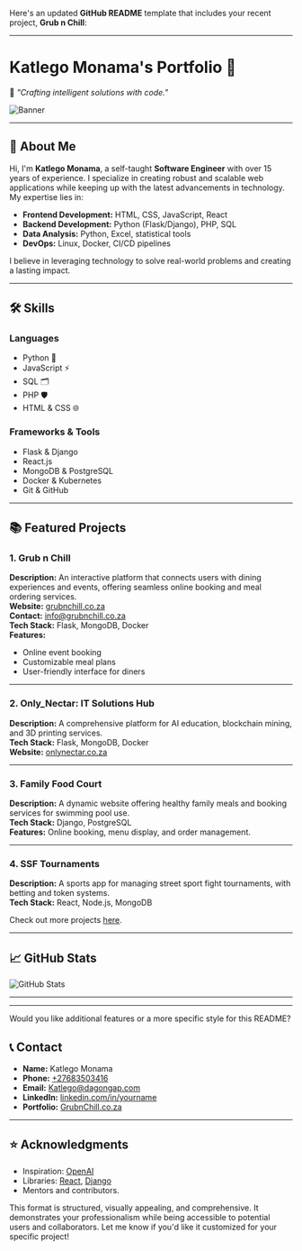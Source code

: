 Here's an updated **GitHub README** template that includes your recent project, **Grub n Chill**:  

---

# **Katlego Monama's Portfolio** 🌟  

🚀 _"Crafting intelligent solutions with code."_  

![Banner](https://images.unsplash.com/photo-1504384308090-c894fdcc538d?crop=entropy&cs=tinysrgb&fit=max&fm=jpg&ixid=MnwzNjUyOXwwfDF8c2VhcmNofDV8fGNvZGluZyUyQ3Byb2dyYW1taW5nfGVufDB8fHx8MTY4NTE3OTg0MA&ixlib=rb-4.0.3&q=80&w=1080)

---

## **👋 About Me**  

Hi, I'm **Katlego Monama**, a self-taught **Software Engineer** with over 15 years of experience. I specialize in creating robust and scalable web applications while keeping up with the latest advancements in technology. My expertise lies in:  

- **Frontend Development:** HTML, CSS, JavaScript, React  
- **Backend Development:** Python (Flask/Django), PHP, SQL  
- **Data Analysis:** Python, Excel, statistical tools  
- **DevOps:** Linux, Docker, CI/CD pipelines  

I believe in leveraging technology to solve real-world problems and creating a lasting impact.

---

## **🛠️ Skills**

### **Languages**  
- Python 🐍  
- JavaScript ⚡  
- SQL 🗂️  
- PHP 🛡️  
- HTML & CSS 🌐  

### **Frameworks & Tools**  
- Flask & Django  
- React.js  
- MongoDB & PostgreSQL  
- Docker & Kubernetes  
- Git & GitHub  

---

## **📚 Featured Projects**  

### **1. Grub n Chill**  
**Description:** An interactive platform that connects users with dining experiences and events, offering seamless online booking and meal ordering services.  
**Website:** [grubnchill.co.za](https://grubnchill.co.za)  
**Contact:** [info@grubnchill.co.za](mailto:info@grubnchill.co.za)  
**Tech Stack:** Flask, MongoDB, Docker  
**Features:**  
- Online event booking  
- Customizable meal plans  
- User-friendly interface for diners  

---

### **2. Only_Nectar: IT Solutions Hub**  
**Description:** A comprehensive platform for AI education, blockchain mining, and 3D printing services.  
**Tech Stack:** Flask, MongoDB, Docker  
**Website:** [onlynectar.co.za](https://onlynectar.co.za)  

---

### **3. Family Food Court**  
**Description:** A dynamic website offering healthy family meals and booking services for swimming pool use.  
**Tech Stack:** Django, PostgreSQL  
**Features:** Online booking, menu display, and order management.  

---

### **4. SSF Tournaments**  
**Description:** A sports app for managing street sport fight tournaments, with betting and token systems.  
**Tech Stack:** React, Node.js, MongoDB  

Check out more projects [here](#).  

---

## **📈 GitHub Stats**  

![GitHub Stats](https://github-readme-stats.vercel.app/api?username=katlegomonama&show_icons=true&theme=radical)  

---



---

Would you like additional features or a more specific style for this README?

## 📞 **Contact**
- **Name:** Katlego Monama
- **Phone:** [+27683503416](tel:+27683503416)
- **Email:** [Katlego@dagongap.com](mailto:Katlego@dagongap.com)  
- **LinkedIn:** [linkedin.com/in/yourname](https://linkedin.com/in/katlego-monama)  
- **Portfolio:** [GrubnChill.co.za](https://grubnchill.com)

---

## ⭐ **Acknowledgments**
- Inspiration: [OpenAI](https://openai.com/)
- Libraries: [React](https://reactjs.org/), [Django](https://www.djangoproject.com/)
- Mentors and contributors.



This format is structured, visually appealing, and comprehensive. It demonstrates your professionalism while being accessible to potential users and collaborators. Let me know if you'd like it customized for your specific project!

